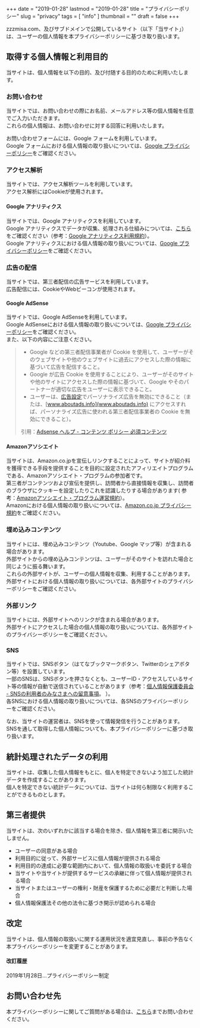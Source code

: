 +++
date = "2019-01-28"
lastmod = "2019-01-28"
title = "プライバシーポリシー"
slug = "privacy"
tags = [
  "info"
]
thumbnail = ""
draft = false
+++

zzzmisa.com、及びサブドメインで公開しているサイト（以下「当サイト」）は、ユーザーの個人情報を本プライバシーポリシーに基づき取り扱います。

## 取得する個人情報と利用目的
当サイトは、個人情報を以下の目的、及び付随する目的のために利用いたします。

### お問い合わせ
当サイトでは、お問い合わせの際にお名前、メールアドレス等の個人情報を任意でご入力いただきます。  
これらの個人情報は、お問い合わせに対する回答に利用いたします。

お問い合わせフォームには、Google フォームを利用しています。  
Google フォームにおける個人情報の取り扱いについては、[Google プライバシーポリシー](https://policies.google.com/privacy?hl=ja)をご確認ください。

### アクセス解析
当サイトでは、アクセス解析ツールを利用しています。  
アクセス解析にはCookieが使用されます。

#### Google アナリティクス
当サイトでは、Google アナリティクスを利用しています。  
Google アナリティクスでデータが収集、処理される仕組みについては、[こちら](https://policies.google.com/technologies/partner-sites?hl=ja)をご確認ください（参考：[Google アナリティクス利用規約](https://www.google.com/analytics/terms/jp.html)）。  
Google アナリティクスにおける個人情報の取り扱いについては、[Google プライバシーポリシー](https://policies.google.com/privacy?hl=ja)をご確認ください。

### 広告の配信

当サイトでは、第三者配信の広告サービスを利用しています。  
広告配信には、CookieやWebビーコンが使用されます。

#### Google AdSense
当サイトでは、Google AdSenseを利用しています。  
Google AdSenseにおける個人情報の取り扱いについては、[Google プライバシーポリシー](https://policies.google.com/privacy?hl=ja)をご確認ください。  
また、以下の内容にご注意ください。

> * Google などの第三者配信事業者が Cookie を使用して、ユーザーがそのウェブサイトや他のウェブサイトに過去にアクセスした際の情報に基づいて広告を配信すること。
> * Google が広告 Cookie を使用することにより、ユーザーがそのサイトや他のサイトにアクセスした際の情報に基づいて、Google やそのパートナーが適切な広告をユーザーに表示できること。
> * ユーザーは、[広告設定](https://www.google.com/settings/ads)でパーソナライズ広告を無効にできること（または、[www.aboutads.info](www.aboutads.info) にアクセスすれば、パーソナライズ広告に使われる第三者配信事業者の Cookie を無効にできること）。  
> 
> 引用：[Adsense ヘルプ - コンテンツ ポリシー 必須コンテンツ](https://support.google.com/adsense/answer/1348695?hl=ja)

#### Amazonアソシエイト
当サイトは、Amazon.co.jpを宣伝しリンクすることによって、サイトが紹介料を獲得できる手段を提供することを目的に設定されたアフィリエイトプログラムである、Amazonアソシエイト・プログラムの参加者です。  
第三者がコンテンツおよび宣伝を提供し、訪問者から直接情報を収集し、訪問者のブラウザにクッキーを設定したりこれを認識したりする場合があります(
参考：[Amazonアソシエイト・プログラム運営規約](https://affiliate.amazon.co.jp/help/operating/agreement)）。  
Amazonにおける個人情報の取り扱いについては、[Amazon.co.jp プライバシー規約](https://www.amazon.co.jp/gp/help/customer/display.html?nodeId=201909010)をご確認ください。  

### 埋め込みコンテンツ
当サイトには、埋め込みコンテンツ（Youtube、Google マップ等）が含まれる場合があります。  
外部サイトからの埋め込みコンテンツは、ユーザーがそのサイトを訪れた場合と同じように振る舞います。  
これらの外部サイトが、ユーザーの個人情報を収集、利用することがあります。  
外部サイトにおける個人情報の取り扱いについては、各外部サイトのプライバシーポリシーをご確認ください。  

### 外部リンク
当サイトには、外部サイトへのリンクが含まれる場合があります。  
外部サイトにアクセスした場合の個人情報の取り扱いについては、各外部サイトのプライバシーポリシーをご確認ください。

### SNS
当サイトでは、SNSボタン（はてなブックマークボタン、Twitterのシェアボタン等）を設置しています。  
一部のSNSは、SNSボタンを押さなくとも、ユーザーID・アクセスしているサイト等の情報が自動で送信されていることがあります（参考：[個人情報保護委員会 - SNSの利用者のみなさまへの留意事項](https://www.ppc.go.jp/news/careful_information/sns_button_life/)。
）。  
各SNSにおける個人情報の取り扱いについては、各SNSのプライバシーポリシーをご確認ください。

なお、当サイトの運営者は、SNSを使って情報発信を行うことがあります。  
SNSを通して取得した個人情報についても、本プライバシーポリシーに基づき取り扱います。

## 統計処理されたデータの利用
当サイトは、収集した個人情報をもとに、個人を特定できないよう加工した統計データを作成することがあります。  
個人を特定できない統計データについては、当サイトは何ら制限なく利用することができるものとします。

## 第三者提供
当サイトは、次のいずれかに該当する場合を除き、個人情報を第三者に開示いたしません。

* ユーザーの同意がある場合
* 利用目的に従って、外部サービスに個人情報が提供される場合
* 利用目的の達成に必要な範囲内において、個人情報の取扱いを委託する場合
* 当サイトや当サイトが提供するサービスの承継に伴って個人情報が提供される場合
* 当サイトまたはユーザーの権利・財産を保護するために必要だと判断した場合
* 個人情報保護法その他の法令に基づき開示が認められる場合

## 改定
当サイトは、個人情報の取扱いに関する運用状況を適宜見直し、事前の予告なく本プライバシーポリシーを変更することがあります。  

#### 改訂履歴
2019年1月28日...プライバシーポリシー制定

## お問い合わせ先
本プライバシーポリシーに関してご質問がある場合は、[こちら](https://docs.google.com/forms/d/e/1FAIpQLSdmZDfWbJXaHeG3EDmlgfXZXdfZw15Ot0gFwtpNbs3yIhTuJA/viewform)までお問い合わせください。
